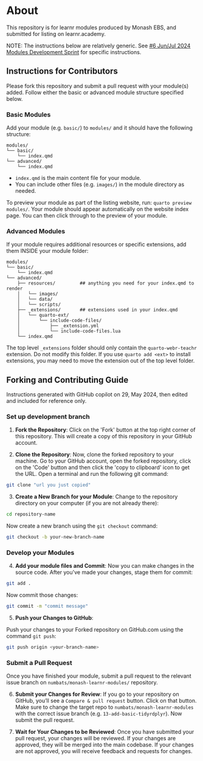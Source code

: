 # About

This repository is for learnr modules produced by Monash EBS, and submitted for listing on learnr.academy.

NOTE: The instructions below are relatively generic. See [#6 Jun/Jul 2024 Modules Development Sprint](https://github.com/numbats/monash-learnr-modules/issues/6) for specific instructions.

## Instructions for Contributors

Please fork this repository and submit a pull request with your module(s) added. Follow either the basic or advanced module structure specified below.

### Basic Modules

Add your module (e.g. `basic/`) to `modules/` and it should have the following structure:

```
modules/
└── basic/
    └── index.qmd
└── advanced/
    └── index.qmd
```

- `index.qmd` is the main content file for your module.
- You can include other files (e.g. `images/`) in the module directory as needed.

To preview your module as part of the listing website, run: `quarto preview modules/`. Your module should appear automatically on the website index page. You can then click through to the preview of your module.

### Advanced Modules

If your module requires additional resources or specific extensions, add them INSIDE your module folder:
```
modules/
└── basic/
    └── index.qmd
└── advanced/
    ├── resources/         ## anything you need for your index.qmd to render
    │   └── images/
    │   └── data/
    │   └── scripts/
    ├── _extensions/       ## extensions used in your index.qmd
    │   └── quarto-ext/
    │       └── include-code-files/
    │           ├── _extension.yml
    │           └── include-code-files.lua
    └── index.qmd
```

The top level `_extensions` folder should only contain the `quarto-webr-teachr` extension. Do not modify this folder. If you use `quarto add <ext>` to install extensions, you may need to move the extension out of the top level folder.

## Forking and Contributing Guide

Instructions generated with GitHub copilot on 29, May 2024, then edited and included for reference only.

### Set up development branch

1. **Fork the Repository**: Click on the 'Fork' button at the top right corner of this repository. This will create a copy of this repository in your GitHub account.

2. **Clone the Repository**: Now, clone the forked repository to your machine. Go to your GitHub account, open the forked repository, click on the 'Code' button and then click the 'copy to clipboard' icon to get the URL. Open a terminal and run the following git command:

```bash
git clone "url you just copied"
```

3. **Create a New Branch for your Module**: Change to the repository directory on your computer (if you are not already there):

```bash
cd repository-name
```

Now create a new branch using the `git checkout` command:

```bash
git checkout -b your-new-branch-name
```

### Develop your Modules

4. **Add your module files and Commit**: Now you can make changes in the source code. After you've made your changes, stage them for commit:

```bash
git add .
```

Now commit those changes:

```bash
git commit -m "commit message"
```

5. **Push your Changes to GitHub**:

Push your changes to your Forked repository on GitHub.com using the command `git push`:

```bash
git push origin <your-branch-name>
```

### Submit a Pull Request

Once you have finished your module, submit a pull request to the relevant issue branch on `numbats/monash-learnr-modules/` repository.

6. **Submit your Changes for Review**: If you go to your repository on GitHub, you’ll see a `Compare & pull request` button. Click on that button. Make sure to change the target repo to `numbats/monash-learnr-modules` with the correct issue branch (e.g. `13-add-basic-tidyrdplyr`). Now submit the pull request.

7. **Wait for Your Changes to be Reviewed**: Once you have submitted your pull request, your changes will be reviewed. If your changes are approved, they will be merged into the main codebase. If your changes are not approved, you will receive feedback and requests for changes.

